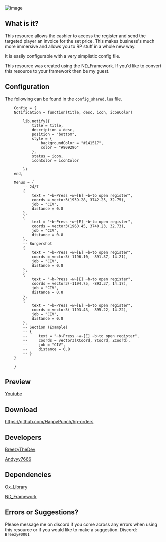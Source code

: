 ![image](https://user-images.githubusercontent.com/63890993/188291337-55188521-e26b-4eb8-96e0-14c8809c6c23.png)

## What is it?

This resource allows the cashier to access the register and send the targeted player an invoice for the set price. This makes business's much more immersive and allows you to RP stuff in a whole new way.

It is easily configurable with a very simplistic config file.

This resource was created using the ND_Framework. If you'd like to convert this resource to your framework then be my guest.

## Configuration

The following can be found in the ``config_shared.lua`` file.
```
    Config = {
    Notification = function(title, desc, icon, iconColor)

        lib.notify({
            title = title,
            description = desc,
            position = "bottom",
            style = {
                backgroundColor = "#141517",
                color = "#909296"
            },
            status = icon,
            iconColor = iconColor
            
        })
    end,

    Menus = {
        -- 24/7
        {
            text = "~b~Press ~w~[E] ~b~to open register",
            coords = vector3(1959.28, 3742.25, 32.75),
            job = "CIV",
            distance = 0.8
        },
        {
            text = "~b~Press ~w~[E] ~b~to open register",
            coords = vector3(1960.45, 3740.23, 32.73),
            job = "CIV",
            distance = 0.8
        },
        -- Burgershot
        {
            text = "~b~Press ~w~[E] ~b~to open register",
            coords = vector3(-1196.10, -891.37, 14.21),
            job = "CIV",
            distance = 0.8
        },
        {
            text = "~b~Press ~w~[E] ~b~to open register",
            coords = vector3(-1194.75, -893.37, 14.17),
            job = "CIV",
            distance = 0.8
        },
        {
            text = "~b~Press ~w~[E] ~b~to open register",
            coords = vector3(-1193.43, -895.22, 14.22), 
            job = "CIV",
            distance = 0.8
        },
        -- Section (Example)
        -- {
        --     text = "~b~Press ~w~[E] ~b~to open register",
        --     coords = vector3(XCoord, YCoord, ZCoord),
        --     job = "CIV",
        --     distance = 0.8
        -- }
    }

    }
```

## Preview
[Youtube](https://youtu.be/Cp_kOtKJOjc)

## Download
https://github.com/HappyPunch/hp-orders

## Developers

[BreezyTheDev](https://github.com/BreezyTheDev)

[Andyyy7666](https://github.com/Andyyy7666)

## Dependencies

[Ox_Library](https://forum.cfx.re/t/free-ox-library-ui-and-lua-modules/4853434)

[ND_Framework](https://github.com/Andyyy7666/ND_Framework)

## Errors or Suggestions?
Please message me on discord if you come across any errors when using this resource or if you would like to make a suggestion.
Discord: `Breezy#0001`

